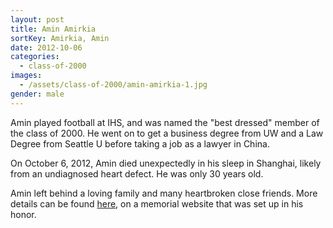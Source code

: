 ```yaml
---
layout: post
title: Amin Amirkia
sortKey: Amirkia, Amin
date: 2012-10-06
categories:
  - class-of-2000
images:
  - /assets/class-of-2000/amin-amirkia-1.jpg
gender: male
---
```

Amin played football at IHS, and was named the "best dressed" member of the class of 2000. He went on to get a business degree from UW and a Law Degree from Seattle U before taking a job as a lawyer in China. 

On October 6, 2012, Amin died unexpectedly in his sleep in Shanghai, likely from an undiagnosed heart defect. He was only 30 years old. 

Amin left behind a loving family and many heartbroken close friends. More details can be found [here](http://www.aminamirkia.org/), on a memorial website that was set up in his honor.